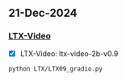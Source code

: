 ## 21-Dec-2024

### [LTX-Video](https://github.com/Lightricks/LTX-Video)

- [x] LTX-Video: ltx-video-2b-v0.9

```
python LTX/LTX09_gradio.py
```